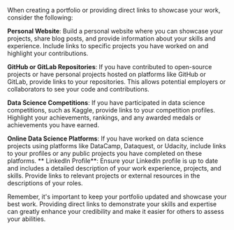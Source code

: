 When creating a portfolio or providing direct links to showcase your work, consider the following:

**Personal Website**: Build a personal website where you can showcase your projects, share blog posts, and provide information about your skills and experience. Include links to specific projects you have worked on and highlight your contributions.

**GitHub or GitLab Repositories**: If you have contributed to open-source projects or have personal projects hosted on platforms like GitHub or GitLab, provide links to your repositories. This allows potential employers or collaborators to see your code and contributions.

**Data Science Competitions**: If you have participated in data science competitions, such as Kaggle, provide links to your competition profiles. Highlight your achievements, rankings, and any awarded medals or achievements you have earned.

**Online Data Science Platforms**: If you have worked on data science projects using platforms like DataCamp, Dataquest, or Udacity, include links to your profiles or any public projects you have completed on these platforms.
**
LinkedIn Profile**: Ensure your LinkedIn profile is up to date and includes a detailed description of your work experience, projects, and skills. Provide links to relevant projects or external resources in the descriptions of your roles.

Remember, it's important to keep your portfolio updated and showcase your best work. Providing direct links to demonstrate your skills and expertise can greatly enhance your credibility and make it easier for others to assess your abilities.
